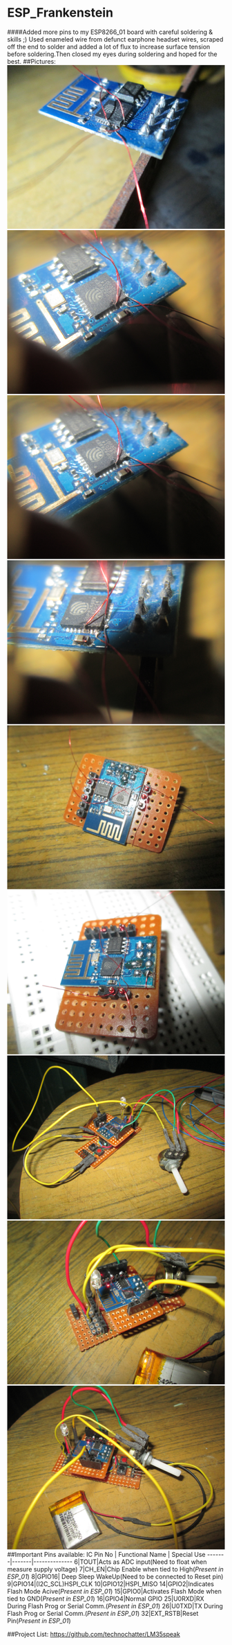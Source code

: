 # ESP_Frankenstein
####Added more pins to my ESP8266_01 board with careful soldering & skills ;)
Used enameled wire from defunct earphone headset wires, scraped off the end to solder and added a lot of flux to increase surface tension before soldering.Then closed my eyes during soldering and hoped for the best.
##Pictures:
![image](https://raw.githubusercontent.com/technochatter/ESP_Frankenstein/master/pics/IMG_5076.JPG?raw=true)
![soldering pins](https://raw.githubusercontent.com/technochatter/ESP_Frankenstein/master/pics/IMG_5099.JPG?raw=true)
![image](https://github.com/technochatter/ESP_Frankenstein/blob/master/pics/IMG_5101.JPG?raw=true)
![image](https://github.com/technochatter/ESP_Frankenstein/blob/master/pics/IMG_5108.JPG?raw=true)
![image](https://github.com/technochatter/ESP_Frankenstein/blob/master/pics/IMG_5111.JPG?raw=true)
![image](https://github.com/technochatter/ESP_Frankenstein/blob/master/pics/IMG_5112.JPG?raw=true)
![image](https://github.com/technochatter/ESP_Frankenstein/blob/master/pics/IMG_5114.JPG?raw=true)
![image](https://github.com/technochatter/ESP_Frankenstein/blob/master/pics/IMG_5118.JPG?raw=true)
![image](https://github.com/technochatter/ESP_Frankenstein/blob/master/pics/IMG_5123.JPG?raw=true)
##Important Pins available:
IC Pin No | Functional Name | Special Use
-------|-------|--------------
6|TOUT|Acts as ADC input(Need to float when measure supply voltage)
7|CH_EN|Chip Enable when tied to High(*Present in ESP_01*)
8|GPIO16| Deep Sleep WakeUp(Need to be connected to Reset pin)
9|GPIO14|(I2C_SCL)HSPI_CLK
10|GPIO12|HSPI_MISO
14|GPIO2|Indicates Flash Mode Acive(*Present in ESP_01*)
15|GPIO0|Activates Flash Mode when tied to GND(*Present in ESP_01*)
16|GPIO4|Normal GPIO
25|U0RXD|RX During Flash Prog or Serial Comm.(*Present in ESP_01*)
26|U0TXD|TX During Flash Prog or Serial Comm.(*Present in ESP_01*)
32|EXT_RSTB|Reset Pin(*Present in ESP_01*)




##Project List:
https://github.com/technochatter/LM35speak
